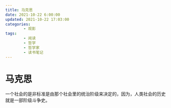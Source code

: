 ```yaml
---
title: 马克思
date: 2021-10-22 6:00:00
updated: 2021-10-22 17:03:00
categories:
        - 观影
tags:
        - 阅读
        - 哲学
        - 哲学家
        - 读书笔记
---
```


# 马克思

一个社会的是非标准是由那个社会里的统治阶级来决定的，因为，人类社会的历史就是一部阶级斗争史。
